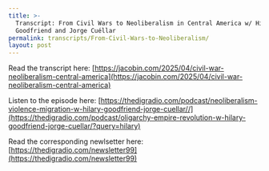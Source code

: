 ```yaml
---
title: >-
  Transcript: From Civil Wars to Neoliberalism in Central America w/ Hilary
  Goodfriend and Jorge Cuéllar
permalink: transcripts/From-Civil-Wars-to-Neoliberalism/
layout: post
---
```


Read the transcript here: [https://jacobin.com/2025/04/civil-war-neoliberalism-central-america](https://jacobin.com/2025/04/civil-war-neoliberalism-central-america)

Listen to the episode here: [https://thedigradio.com/podcast/neoliberalism-violence-migration-w-hilary-goodfriend-jorge-cuellar//](https://thedigradio.com/podcast/oligarchy-empire-revolution-w-hilary-goodfriend-jorge-cuellar/?query=hilary)

Read the corresponding newlsetter here: [https://thedigradio.com/newsletter99](https://thedigradio.com/newsletter99)
